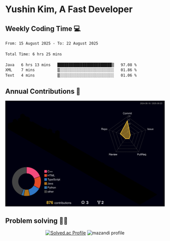 # Yushin Kim, A Fast Developer

## Weekly Coding Time 💻

<!--START_SECTION:waka-->

```txt
From: 15 August 2025 - To: 22 August 2025

Total Time: 6 hrs 25 mins

Java   6 hrs 13 mins   ████████████████████████▒   97.08 %
XML    7 mins          ▒░░░░░░░░░░░░░░░░░░░░░░░░   01.86 %
Text   4 mins          ▒░░░░░░░░░░░░░░░░░░░░░░░░   01.06 %
```

<!--END_SECTION:waka-->

## Annual Contributions 🏃

![](./profile-3d-contrib/profile-night-rainbow.svg)

## Problem solving 👨‍💻

<div align="center">

[![Solved.ac Profile](http://mazassumnida.wtf/api/v2/generate_badge?boj=kys010306)](https://solved.ac/kys010306)
![mazandi profile](http://mazandi.herokuapp.com/api?handle=kys010306&theme=dark)

</div>
